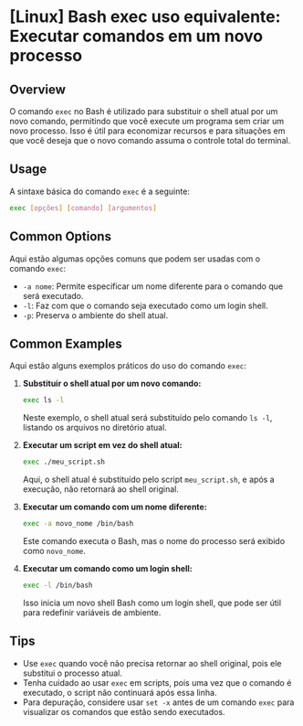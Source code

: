 # [Linux] Bash exec uso equivalente: Executar comandos em um novo processo

## Overview
O comando `exec` no Bash é utilizado para substituir o shell atual por um novo comando, permitindo que você execute um programa sem criar um novo processo. Isso é útil para economizar recursos e para situações em que você deseja que o novo comando assuma o controle total do terminal.

## Usage
A sintaxe básica do comando `exec` é a seguinte:

```bash
exec [opções] [comando] [argumentos]
```

## Common Options
Aqui estão algumas opções comuns que podem ser usadas com o comando `exec`:

- `-a nome`: Permite especificar um nome diferente para o comando que será executado.
- `-l`: Faz com que o comando seja executado como um login shell.
- `-p`: Preserva o ambiente do shell atual.

## Common Examples
Aqui estão alguns exemplos práticos do uso do comando `exec`:

1. **Substituir o shell atual por um novo comando:**
   ```bash
   exec ls -l
   ```
   Neste exemplo, o shell atual será substituído pelo comando `ls -l`, listando os arquivos no diretório atual.

2. **Executar um script em vez do shell atual:**
   ```bash
   exec ./meu_script.sh
   ```
   Aqui, o shell atual é substituído pelo script `meu_script.sh`, e após a execução, não retornará ao shell original.

3. **Executar um comando com um nome diferente:**
   ```bash
   exec -a novo_nome /bin/bash
   ```
   Este comando executa o Bash, mas o nome do processo será exibido como `novo_nome`.

4. **Executar um comando como um login shell:**
   ```bash
   exec -l /bin/bash
   ```
   Isso inicia um novo shell Bash como um login shell, que pode ser útil para redefinir variáveis de ambiente.

## Tips
- Use `exec` quando você não precisa retornar ao shell original, pois ele substitui o processo atual.
- Tenha cuidado ao usar `exec` em scripts, pois uma vez que o comando é executado, o script não continuará após essa linha.
- Para depuração, considere usar `set -x` antes de um comando `exec` para visualizar os comandos que estão sendo executados.